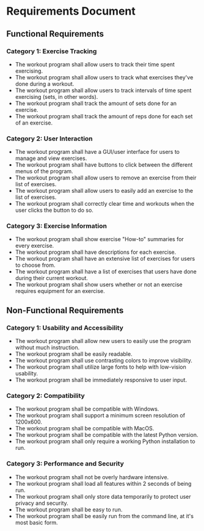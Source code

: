 # Requirements Document

## Functional Requirements

### Category 1: Exercise Tracking
- The workout program shall allow users to track their time spent exercising.
- The workout program shall allow users to track what exercises they've done during a workout.
- The workout program shall allow users to track intervals of time spent exercising (sets, in other words).
- The workout program shall track the amount of sets done for an exercise.
- The workout program shall track the amount of reps done for each set of an exercise.

### Category 2: User Interaction
- The workout program shall have a GUI/user interface for users to manage and view exercises.
- The workout program shall have buttons to click between the different menus of the program.
- The workout program shall allow users to remove an exercise from their list of exercises.
- The workout program shall allow users to easily add an exercise to the list of exercises.
- The workout program shall correctly clear time and workouts when the user clicks the button to do so.

### Category 3: Exercise Information
- The workout program shall show exercise "How-to" summaries for every exercise.
- The workout program shall have descriptions for each exercise.
- The workout program shall have an extensive list of exercises for users to choose from.
- The workout program shall have a list of exercises that users have done during their current workout.
- The workout program shall show users whether or not an exercise requires equipment for an exercise.

## Non-Functional Requirements

### Category 1: Usability and Accessibility
- The workout program shall allow new users to easily use the program without much instruction.
- The workout program shall be easily readable.
- The workout program shall use contrasting colors to improve visibility.
- The workout program shall utilize large fonts to help with low-vision usability.
- The workout program shall be immediately responsive to user input.

### Category 2: Compatibility
- The workout program shall be compatible with Windows.
- The workout program shall support a minimum screen resolution of 1200x600.
- The workout program shall be compatible with MacOS.
- The workout program shall be compatible with the latest Python version.
- The workout program shall only require a working Python installation to run.

### Category 3: Performance and Security
- The workout program shall not be overly hardware intensive.
- The workout program shall load all features within 2 seconds of being run.
- The workout program shall only store data temporarily to protect user privacy and security.
- The workout program shall be easy to run.
- The workout program shall be easily run from the command line, at it's most basic form.
